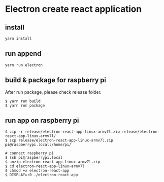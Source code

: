 # Electron create react application

## install
```
yarn install
```
## run append

```
yarn run electron
```

## build & package for raspberry pi

After run package, please check release folder.
```
$ yarn run build
$ yarn run package
```

## run app on raspberry pi

```
$ zip -r release/electron-react-app-linux-armv7l.zip release/electron-react-app-linux-armv7l/
$ scp release/electron-react-app-linux-armv7l.zip pi@raspberrypi.local:/home/pi/

# connect raspberry pi
$ ssh pi@raspberrypi.local
$ unzip electron-react-app-linux-armv7l.zip
$ cd electron-react-app-linux-armv7l
$ chmod +x electron-react-app
$ DISPLAY=:0 ./electron-react-app
```
